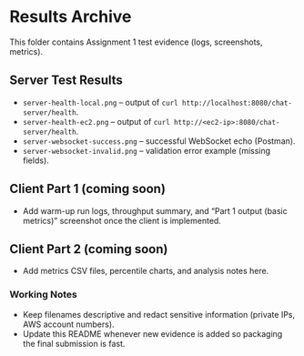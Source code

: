 # Results Archive

This folder contains Assignment 1 test evidence (logs, screenshots, metrics).

## Server Test Results
- `server-health-local.png` – output of `curl http://localhost:8080/chat-server/health`.
- `server-health-ec2.png` – output of `curl http://<ec2-ip>:8080/chat-server/health`.
- `server-websocket-success.png` – successful WebSocket echo (Postman).
- `server-websocket-invalid.png` – validation error example (missing fields).

## Client Part 1 (coming soon)
- Add warm-up run logs, throughput summary, and “Part 1 output (basic metrics)” screenshot once the client is implemented.

## Client Part 2 (coming soon)
- Add metrics CSV files, percentile charts, and analysis notes here.

### Working Notes
- Keep filenames descriptive and redact sensitive information (private IPs, AWS account numbers).
- Update this README whenever new evidence is added so packaging the final submission is fast.
